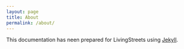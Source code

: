 ```yaml
---
layout: page
title: About
permalink: /about/
---
```


This documentation has neen prepared for LivingStreets using [Jekyll](https://jekyllrb.com).
